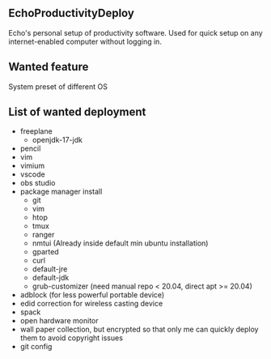 EchoProductivityDeploy
---
Echo's personal setup of productivity software. Used for quick setup on any internet-enabled computer without logging in.

Wanted feature
---
System preset of different OS

List of wanted deployment
---
* freeplane
  * openjdk-17-jdk
* pencil
* vim
* vimium
* vscode
* obs studio
* package manager install
  * git
  * vim
  * htop
  * tmux
  * ranger
  * nmtui (Already inside default min ubuntu installation)
  * gparted
  * curl
  * default-jre
  * default-jdk
  * grub-customizer (need manual repo < 20.04, direct apt >= 20.04)
* adblock (for less powerful portable device)
* edid correction for wireless casting device
* spack
* open hardware monitor
* wall paper collection, but encrypted so that only me can quickly deploy them to avoid copyright issues
* git config
